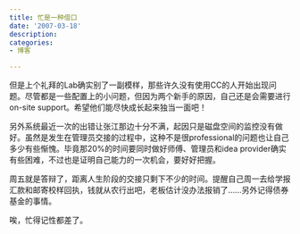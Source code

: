 ```yaml
---
title: 忙是一种借口
date: '2007-03-18'
description:
categories:
- 博客

---
```


但是上个礼拜的Lab确实别了一副模样，那些许久没有使用CC的人开始出现问题。尽管都是一些配置上的小问题，但因为两个新手的原因，自己还是会需要进行on-site support。希望他们能尽快成长起来独当一面吧！

另外系统最近一次的出错让张江那边十分不满，起因只是磁盘空间的监控没有做好。虽然是发生在管理员交接的过程中，这种不是很professional的问题也让自己多少有些惭愧。毕竟那20%的时间要同时做好师傅、管理员和idea provider确实有些困难，不过也是证明自己能力的一次机会，要好好把握。

周五就是答辩了，距离人生阶段的交接只剩下不少的时间。提醒自己周一去给学报汇款和邮寄校样回执，钱就从农行出吧，老板估计没办法报销了……另外记得债券基金的事情。

唉，忙得记性都差了。